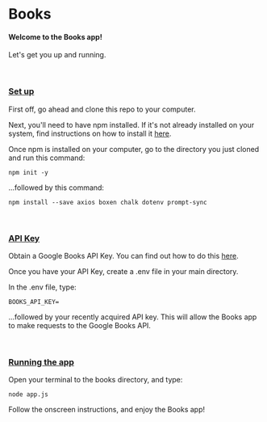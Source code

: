 <h1>Books</h1>
<h4>Welcome to the Books app!</h4>
<p>Let's get you up and running.</p><br>

<h3><u>Set up</u></h3>
<p>First off, go ahead and clone this repo to your computer.</p>
<p>Next, you'll need to have npm installed. If it's not already installed on your system, find instructions on how to install it <a href='https://www.npmjs.com/get-npm'>here</a>.</p>


<p>Once npm is installed on your computer, go to the directory you just cloned and run this command:</p>

```npm init -y```

<p>...followed by this command:</p>

```npm install --save axios boxen chalk dotenv prompt-sync```

<br>
<h3><u>API Key</u></h3>
<p>Obtain a Google Books API Key. You can find out how to do this <a href='https://developers.google.com/books/docs/v1/using#APIKey'>here</a>.</p>
<p>Once you have your API Key, create a .env file in your main directory.</p>
<p>In the .env file, type:</p>

```BOOKS_API_KEY=```

<p>...followed by your recently acquired API key. This will allow the Books app to make requests to the Google Books API.</p>

<br>
<h3><u>Running the app</u></h3>
<p>Open your terminal to the books directory, and type:</p>

```node app.js```


<p>Follow the onscreen instructions, and enjoy the Books app!</p>


